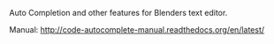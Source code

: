 Auto Completion and other features for Blenders text editor.

Manual: http://code-autocomplete-manual.readthedocs.org/en/latest/
